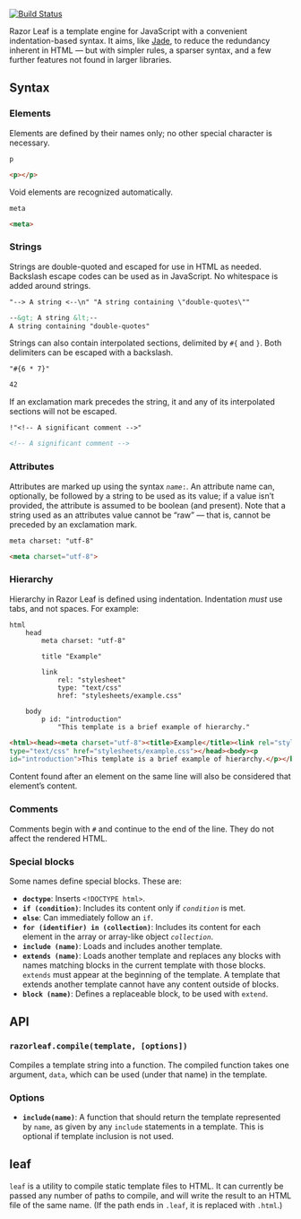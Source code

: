 [![Build Status](https://travis-ci.org/campersander/razorleaf.png)](https://travis-ci.org/campersander/razorleaf)

Razor Leaf is a template engine for JavaScript with a convenient
indentation-based syntax. It aims, like [Jade], to reduce the redundancy
inherent in HTML — but with simpler rules, a sparser syntax, and a few further
features not found in larger libraries.

## Syntax

### Elements

Elements are defined by their names only; no other special character is
necessary.

```
p
```

```html
<p></p>
```

Void elements are recognized automatically.

```
meta
```

```html
<meta>
```

### Strings

Strings are double-quoted and escaped for use in HTML as needed. Backslash
escape codes can be used as in JavaScript. No whitespace is added
around strings.

```
"--> A string <--\n" "A string containing \"double-quotes\""
```

```html
--&gt; A string &lt;--
A string containing "double-quotes"
```

Strings can also contain interpolated sections, delimited by `#{` and `}`.
Both delimiters can be escaped with a backslash.

```
"#{6 * 7}"
```

```html
42
```

If an exclamation mark precedes the string, it and any of its interpolated
sections will not be escaped.

```
!"<!-- A significant comment -->"
```

```html
<!-- A significant comment -->
```

### Attributes

Attributes are marked up using the syntax <code><i>name</i>:</code>.
An attribute name can, optionally, be followed by a string to be used as
its value; if a value isn’t provided, the attribute is assumed to be boolean
(and present). Note that a string used as an attributes value cannot be “raw”
— that is, cannot be preceded by an exclamation mark.

```
meta charset: "utf-8"
```

```html
<meta charset="utf-8">
```

### Hierarchy

Hierarchy in Razor Leaf is defined using indentation. Indentation *must* use
tabs, and not spaces. For example:

```
html
	head
		meta charset: "utf-8"

		title "Example"

		link
			rel: "stylesheet"
			type: "text/css"
			href: "stylesheets/example.css"

	body
		p id: "introduction"
			"This template is a brief example of hierarchy."
```

```html
<html><head><meta charset="utf-8"><title>Example</title><link rel="stylesheet"
type="text/css" href="stylesheets/example.css"></head><body><p
id="introduction">This template is a brief example of hierarchy.</p></body></html>
```

Content found after an element on the same line will also be considered that
element’s content.

### Comments

Comments begin with `#` and continue to the end of the line. They do not affect
the rendered HTML.

### Special blocks

Some names define special blocks. These are:

- **`doctype`**: Inserts `<!DOCTYPE html>`.
- **`if (condition)`**: Includes its content only if *`condition`* is met.
- **`else`**: Can immediately follow an `if`.
- **`for (identifier) in (collection)`**: Includes its content for each element
  in the array or array-like object *`collection`*.
- **`include (name)`**: Loads and includes another template.
- **`extends (name)`**: Loads another template and replaces any blocks
  with names matching blocks in the current template with those blocks.
  `extends` must appear at the beginning of the template. A template that
  extends another template cannot have any content outside of blocks.
- **`block (name)`**: Defines a replaceable block, to be used with `extend`.

## API

### `razorleaf.compile(template, [options])`

Compiles a template string into a function. The compiled function takes
one argument, `data`, which can be used (under that name) in the template.

### Options

- **`include(name)`**: A function that should return the template represented
  by `name`, as given by any `include` statements in a template. This is
  optional if template inclusion is not used.

## leaf

`leaf` is a utility to compile static template files to HTML. It can currently
be passed any number of paths to compile, and will write the result to an HTML
file of the same name. (If the path ends in `.leaf`, it is replaced
with `.html`.)

[Jade]: http://jade-lang.com/
